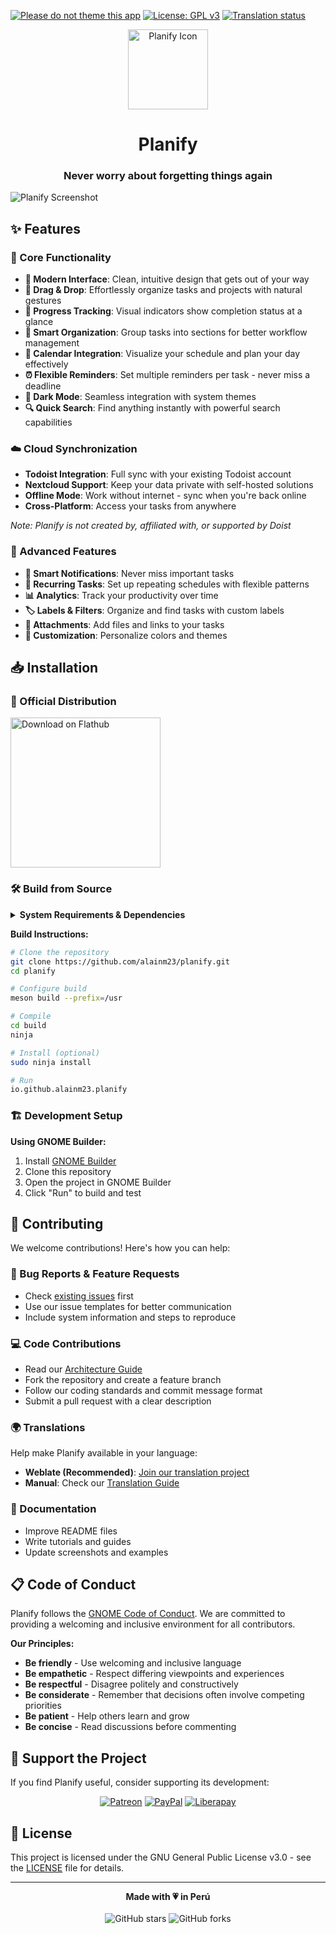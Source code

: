 [![Please do not theme this app](https://stopthemingmy.app/badge.svg)](https://stopthemingmy.app)
[![License: GPL v3](https://img.shields.io/badge/License-GPL%20v3-blue.svg)](http://www.gnu.org/licenses/gpl-3.0)
<a href="https://hosted.weblate.org/engage/planner/">
<img src="https://hosted.weblate.org/widget/planner/translations/svg-badge.svg" alt="Translation status" />
</a>

<div align="center">
  <span align="center"> <img width="128" height="128" class="center" src="data/icons/hicolor/scalable/apps/io.github.alainm23.planify.svg" alt="Planify Icon"></span>
  <h1 align="center">Planify</h1>
  <h3 align="center">Never worry about forgetting things again</h3>
</div>

![Planify Screenshot](https://raw.githubusercontent.com/alainm23/planify/master/data/resources/screenshot/screenshot-03.png)

## ✨ Features

### 🎯 Core Functionality
- **🚀 Modern Interface**: Clean, intuitive design that gets out of your way
- **🤚 Drag & Drop**: Effortlessly organize tasks and projects with natural gestures
- **💯 Progress Tracking**: Visual indicators show completion status at a glance
- **📂 Smart Organization**: Group tasks into sections for better workflow management
- **📅 Calendar Integration**: Visualize your schedule and plan your day effectively
- **⏰ Flexible Reminders**: Set multiple reminders per task - never miss a deadline
- **🌙 Dark Mode**: Seamless integration with system themes
- **🔍 Quick Search**: Find anything instantly with powerful search capabilities

### ☁️ Cloud Synchronization
- **Todoist Integration**: Full sync with your existing Todoist account
- **Nextcloud Support**: Keep your data private with self-hosted solutions
- **Offline Mode**: Work without internet - sync when you're back online
- **Cross-Platform**: Access your tasks from anywhere

*Note: Planify is not created by, affiliated with, or supported by Doist*

### 💎 Advanced Features
- **🔔 Smart Notifications**: Never miss important tasks
- **🔁 Recurring Tasks**: Set up repeating schedules with flexible patterns
- **📊 Analytics**: Track your productivity over time
- **🏷️ Labels & Filters**: Organize and find tasks with custom labels
- **📎 Attachments**: Add files and links to your tasks
- **🎨 Customization**: Personalize colors and themes

## 📥 Installation

### 🏪 Official Distribution

<a href="https://flathub.org/apps/details/io.github.alainm23.planify" rel="noreferrer noopener" target="_blank">
  <img loading="lazy" draggable="false" width='240' alt='Download on Flathub' src='https://dl.flathub.org/assets/badges/flathub-badge-en.png' />
</a>

### 🛠 Build from Source

<details>
<summary><strong>System Requirements & Dependencies</strong></summary>

**Minimum Requirements:**
- Linux distribution with GTK4 support
- 2GB RAM
- 500MB disk space

**Build Dependencies:**

| Package | Version |
|---------|---------|
| meson | ≥ 0.56 |
| valac | ≥ 0.48 |
| gio-2.0 | ≥ 2.80.3 |
| glib-2.0 | ≥ 2.80.3 |
| gee-0.8 | ≥ 0.20.6 |
| gtk4 | ≥ 4.14.4 |
| libsoup-3.0 | ≥ 3.4.4 |
| sqlite3 | ≥ 3.45.1 |
| libadwaita-1 | ≥ 1.5.3 |
| webkitgtk-6.0 | ≥ 2.44.3 |
| json-glib-1.0 | ≥ 1.8.0 |
| libecal-2.0 | ≥ 3.52.4 |
| libedataserver-1.2 | ≥ 3.52.4 |
| libportal | ≥ 0.7.1 |
| libportal-gtk4 | ≥ 0.7.1 |
| gxml-0.20 | ≥ 0.21.0 |
| libsecret-1 | ≥ 0.21.4 |
| libspelling-dev | latest |

**Install Dependencies:**

**Fedora/RHEL:**
```bash
sudo dnf install vala meson ninja-build gtk4-devel libadwaita-devel libgee-devel libsoup3-devel webkitgtk6.0-devel libportal-devel libportal-gtk4-devel evolution-devel libspelling-devel
```

**Ubuntu/Debian:**
```bash
sudo apt install valac meson ninja-build libgtk-4-dev libadwaita-1-dev libgee-0.8-dev libjson-glib-dev libecal2.0-dev libsoup-3.0-dev libwebkitgtk-6.0-dev libportal-dev libportal-gtk4-dev libspelling-1-dev
```

</details>

**Build Instructions:**

```bash
# Clone the repository
git clone https://github.com/alainm23/planify.git
cd planify

# Configure build
meson build --prefix=/usr

# Compile
cd build
ninja

# Install (optional)
sudo ninja install

# Run
io.github.alainm23.planify
```

### 🏗️ Development Setup

**Using GNOME Builder:**
1. Install [GNOME Builder](https://apps.gnome.org/Builder/)
2. Clone this repository
3. Open the project in GNOME Builder
4. Click "Run" to build and test

## 🤝 Contributing

We welcome contributions! Here's how you can help:

### 🐛 Bug Reports & Feature Requests
- Check [existing issues](https://github.com/alainm23/planify/issues) first
- Use our issue templates for better communication
- Include system information and steps to reproduce

### 💻 Code Contributions
- Read our [Architecture Guide](ARCHITECTURE.md)
- Fork the repository and create a feature branch
- Follow our coding standards and commit message format
- Submit a pull request with a clear description

### 🌍 Translations
Help make Planify available in your language:

- **Weblate (Recommended)**: [Join our translation project](https://hosted.weblate.org/engage/planner/)
- **Manual**: Check our [Translation Guide](po/README.md)

### 📖 Documentation
- Improve README files
- Write tutorials and guides
- Update screenshots and examples

## 📋 Code of Conduct

Planify follows the [GNOME Code of Conduct](https://conduct.gnome.org/). We are committed to providing a welcoming and inclusive environment for all contributors.

**Our Principles:**
- **Be friendly** - Use welcoming and inclusive language
- **Be empathetic** - Respect differing viewpoints and experiences  
- **Be respectful** - Disagree politely and constructively
- **Be considerate** - Remember that decisions often involve competing priorities
- **Be patient** - Help others learn and grow
- **Be concise** - Read discussions before commenting

## 💝 Support the Project

If you find Planify useful, consider supporting its development:

<div align="center">

[![Patreon](https://img.shields.io/badge/Patreon-F96854?style=for-the-badge&logo=patreon&logoColor=white)](https://www.patreon.com/alainm23)
[![PayPal](https://img.shields.io/badge/PayPal-00457C?style=for-the-badge&logo=paypal&logoColor=white)](https://www.paypal.me/alainm23)
[![Liberapay](https://img.shields.io/badge/Liberapay-F6C915?style=for-the-badge&logo=liberapay&logoColor=black)](https://liberapay.com/Alain)

</div>

## 📄 License

This project is licensed under the GNU General Public License v3.0 - see the [LICENSE](LICENSE) file for details.

---

<div align="center">
  <strong>Made with 💗 in Perú</strong>
  <br><br>
  <img src="https://img.shields.io/github/stars/alainm23/planify?style=social" alt="GitHub stars">
  <img src="https://img.shields.io/github/forks/alainm23/planify?style=social" alt="GitHub forks">
</div>